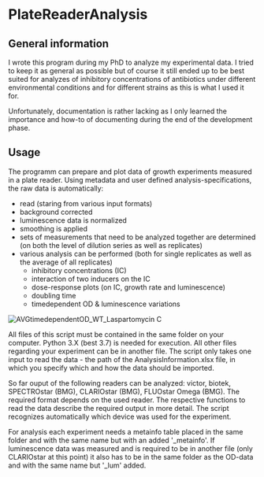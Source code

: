 # PlateReaderAnalysis

## General information
I wrote this program during my PhD to analyze my experimental data. I tried to keep it as general as possible but of course it still ended up to be best suited for analyzes of inhibitory concentrations of antibiotics under different environmental conditions and for different strains as this is what I used it for.

Unfortunately, documentation is rather lacking as I only learned the importance and how-to of documenting during the end of the development phase.

## Usage
The programm can prepare and plot data of growth experiments measured in a plate reader. Using metadata and user defined analysis-specifications, the raw data is automatically:
- read (staring from various input formats)
- background corrected
- luminescence data is normalized
- smoothing is applied
- sets of measurements that need to be analyzed together are determined (on both the level of dilution series as well as replicates)
- various analysis can be performed (both for single replicates as well as the average of all replicates)
  - inhibitory concentrations (IC)
  - interaction of two inducers on the IC
  - dose-response plots (on IC, growth rate and luminescence)
  - doubling time
  - timedependent OD & luminescence variations 

![AVGtimedependentOD_WT_Laspartomycin C](https://user-images.githubusercontent.com/68091502/139456853-2aae50b0-8e99-4302-9308-08de3450a8fc.png)

All files of this script must be contained in the same folder on your computer. Python 3.X (best 3.7) is needed for execution. All other files regarding your experiment can be in another file. The script only takes one input to read the data - the path of the AnalysisInformation.xlsx file, in which you specify which and how the data should be imported.

So far ouput of the following readers can be analyzed: victor, biotek, SPECTROstar (BMG), CLARIOstar (BMG), FLUOstar Omega (BMG).
The required format depends on the used reader. The respective functions to read the data describe the required output in more detail. The script recognizes automatically which device was used for the experiment.

For analysis each experiment needs a metainfo table placed in the same folder and with the same name but with an added '\_metainfo'. If luminescence data was measured and is required to be in another file (only CLARIOstar at this point) it also has to be in the same folder as the OD-data and with the same name but '\_lum' added.

